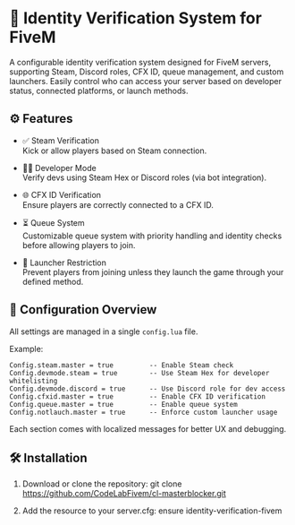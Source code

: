 
🔐 Identity Verification System for FiveM
=========================================

A configurable identity verification system designed for FiveM servers, supporting Steam, Discord roles, CFX ID, queue management, and custom launchers. Easily control who can access your server based on developer status, connected platforms, or launch methods.

⚙️ Features
-----------
- ✅ Steam Verification  
  Kick or allow players based on Steam connection.

- 👨‍💻 Developer Mode  
  Verify devs using Steam Hex or Discord roles (via bot integration).

- 🌐 CFX ID Verification  
  Ensure players are correctly connected to a CFX ID.

- ⏳ Queue System  
  Customizable queue system with priority handling and identity checks before allowing players to join.

- 🚫 Launcher Restriction  
  Prevent players from joining unless they launch the game through your defined method.

📁 Configuration Overview
--------------------------
All settings are managed in a single `config.lua` file.

Example:
```
Config.steam.master = true         -- Enable Steam check
Config.devmode.steam = true        -- Use Steam Hex for developer whitelisting
Config.devmode.discord = true      -- Use Discord role for dev access
Config.cfxid.master = true         -- Enable CFX ID verification
Config.queue.master = true         -- Enable queue system
Config.notlauch.master = true      -- Enforce custom launcher usage
```

Each section comes with localized messages for better UX and debugging.

🛠️ Installation
----------------
1. Download or clone the repository:
   git clone https://github.com/CodeLabFivem/cl-masterblocker.git

2. Add the resource to your server.cfg:
   ensure identity-verification-fivem
